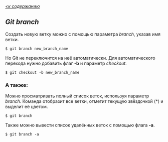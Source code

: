 *[<к содержанию](./readeaboutgit.md)*

## ***Git branch***

Создать новую ветку можно с помощью параметра *branch*, указав имя ветки.

``````
$ git branch new_branch_name
``````

Но Git не переключится на неё автоматически. Для автоматического перехода нужно добавить флаг **-b** и параметр *checkout*.

``````
$ git checkout -b new_branch_name
``````

### А также:

Можно просматривать полный список веток, используя параметр *branch*. Команда отобразит все ветки, отметит текущую звёздочкой (*) и выделит её цветом.

``````
$ git branch
``````

Также можно вывести список удалённых веток с помощью флага **-a**.

``````
$ git branch -a
``````
